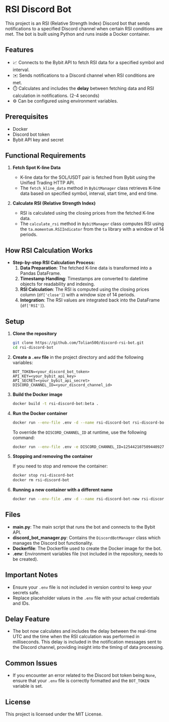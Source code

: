 # RSI Discord Bot

This project is an RSI (Relative Strength Index) Discord bot that sends notifications to a specified Discord channel when certain RSI conditions are met. The bot is built using Python and runs inside a Docker container.

## Features

- 📈 Connects to the Bybit API to fetch RSI data for a specified symbol and interval.
- ✉️ Sends notifications to a Discord channel when RSI conditions are met.
- ⏱️ Calculates and includes the **delay** between fetching data and RSI calculation in notifications. (2-4 seconds)
- ⚙️ Can be configured using environment variables.

## Prerequisites

- Docker
- Discord bot token
- Bybit API key and secret

## Functional Requirements

1. **Fetch Spot K-line Data**
   - K-line data for the SOL/USDT pair is fetched from Bybit using the Unified Trading HTTP API.
   - The `fetch_kline_data` method in `BybitManager` class retrieves K-line data based on specified symbol, interval, start time, and end time.

2. **Calculate RSI (Relative Strength Index)**
   - RSI is calculated using the closing prices from the fetched K-line data.
   - The `calculate_rsi` method in `BybitManager` class computes RSI using the `ta.momentum.RSIIndicator` from the `ta` library with a window of 14 periods.

## How RSI Calculation Works

- **Step-by-step RSI Calculation Process:**
  1. **Data Preparation**: The fetched K-line data is transformed into a Pandas DataFrame.
  2. **Timestamp Handling**: Timestamps are converted to datetime objects for readability and indexing.
  3. **RSI Calculation**: The RSI is computed using the closing prices column (`df['close']`) with a window size of 14 periods.
  4. **Integration**: The RSI values are integrated back into the DataFrame (`df['RSI']`).

## Setup

1. **Clone the repository**

    ```bash
    git clone https://github.com/Tolian500/discord-rsi-bot.git
    cd rsi-discord-bot
    ```

2. **Create a `.env` file** in the project directory and add the following variables:

    ```env
    BOT_TOKEN=<your_discord_bot_token>
    API_KEY=<your_bybit_api_key>
    API_SECRET=<your_bybit_api_secret>
    DISCORD_CHANNEL_ID=<your_discord_channel_id>
    ```

3. **Build the Docker image**

    ```bash
    docker build -t rsi-discord-bot:beta .
    ```

4. **Run the Docker container**

    ```bash
    docker run --env-file .env -d --name rsi-discord-bot rsi-discord-bot:beta
    ```

    To override the `DISCORD_CHANNEL_ID` at runtime, use the following command:

    ```bash
    docker run --env-file .env -e DISCORD_CHANNEL_ID=1254421075094409270 -d --name rsi-discord-bot-new rsi-discord-bot:beta
    ```

5. **Stopping and removing the container**

    If you need to stop and remove the container:

    ```bash
    docker stop rsi-discord-bot
    docker rm rsi-discord-bot
    ```

6. **Running a new container with a different name**

    ```bash
    docker run --env-file .env -d --name rsi-discord-bot-new rsi-discord-bot:beta
    ```

## Files

- **main.py**: The main script that runs the bot and connects to the Bybit API.
- **discord_bot_manager.py**: Contains the `DiscordBotManager` class which manages the Discord bot functionality.
- **Dockerfile**: The Dockerfile used to create the Docker image for the bot.
- **.env**: Environment variables file (not included in the repository, needs to be created).

## Important Notes

- Ensure your `.env` file is not included in version control to keep your secrets safe.
- Replace placeholder values in the `.env` file with your actual credentials and IDs.

## Delay Feature

- The bot now calculates and includes the delay between the real-time UTC and the time when the RSI calculation was performed in milliseconds. This delay is included in the notification messages sent to the Discord channel, providing insight into the timing of data processing.

## Common Issues

- If you encounter an error related to the Discord bot token being `None`, ensure that your `.env` file is correctly formatted and the `BOT_TOKEN` variable is set.

## License

This project is licensed under the MIT License.
